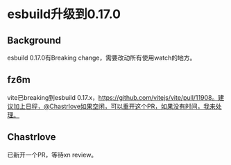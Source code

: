 # esbuild升级到0.17.0

## Background

esbuild 0.17.0有Breaking change，需要改动所有使用watch的地方。

## fz6m

vite已breaking到esbuild 0.17.x，https://github.com/vitejs/vite/pull/11908。建议加上日程，@Chastrlove如果空闲，可以重开这个PR，如果没有时间，我来处理。

## Chastrlove

已新开一个PR，等待xn review。
